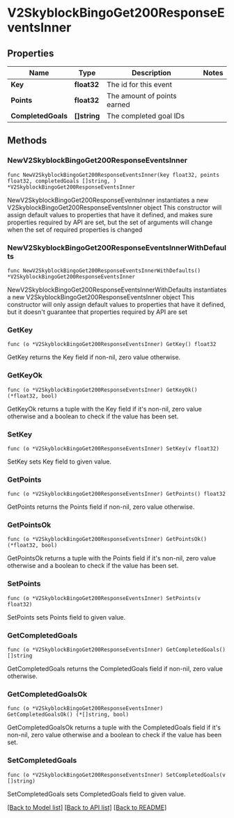 # V2SkyblockBingoGet200ResponseEventsInner

## Properties

Name | Type | Description | Notes
------------ | ------------- | ------------- | -------------
**Key** | **float32** | The id for this event | 
**Points** | **float32** | The amount of points earned | 
**CompletedGoals** | **[]string** | The completed goal IDs | 

## Methods

### NewV2SkyblockBingoGet200ResponseEventsInner

`func NewV2SkyblockBingoGet200ResponseEventsInner(key float32, points float32, completedGoals []string, ) *V2SkyblockBingoGet200ResponseEventsInner`

NewV2SkyblockBingoGet200ResponseEventsInner instantiates a new V2SkyblockBingoGet200ResponseEventsInner object
This constructor will assign default values to properties that have it defined,
and makes sure properties required by API are set, but the set of arguments
will change when the set of required properties is changed

### NewV2SkyblockBingoGet200ResponseEventsInnerWithDefaults

`func NewV2SkyblockBingoGet200ResponseEventsInnerWithDefaults() *V2SkyblockBingoGet200ResponseEventsInner`

NewV2SkyblockBingoGet200ResponseEventsInnerWithDefaults instantiates a new V2SkyblockBingoGet200ResponseEventsInner object
This constructor will only assign default values to properties that have it defined,
but it doesn't guarantee that properties required by API are set

### GetKey

`func (o *V2SkyblockBingoGet200ResponseEventsInner) GetKey() float32`

GetKey returns the Key field if non-nil, zero value otherwise.

### GetKeyOk

`func (o *V2SkyblockBingoGet200ResponseEventsInner) GetKeyOk() (*float32, bool)`

GetKeyOk returns a tuple with the Key field if it's non-nil, zero value otherwise
and a boolean to check if the value has been set.

### SetKey

`func (o *V2SkyblockBingoGet200ResponseEventsInner) SetKey(v float32)`

SetKey sets Key field to given value.


### GetPoints

`func (o *V2SkyblockBingoGet200ResponseEventsInner) GetPoints() float32`

GetPoints returns the Points field if non-nil, zero value otherwise.

### GetPointsOk

`func (o *V2SkyblockBingoGet200ResponseEventsInner) GetPointsOk() (*float32, bool)`

GetPointsOk returns a tuple with the Points field if it's non-nil, zero value otherwise
and a boolean to check if the value has been set.

### SetPoints

`func (o *V2SkyblockBingoGet200ResponseEventsInner) SetPoints(v float32)`

SetPoints sets Points field to given value.


### GetCompletedGoals

`func (o *V2SkyblockBingoGet200ResponseEventsInner) GetCompletedGoals() []string`

GetCompletedGoals returns the CompletedGoals field if non-nil, zero value otherwise.

### GetCompletedGoalsOk

`func (o *V2SkyblockBingoGet200ResponseEventsInner) GetCompletedGoalsOk() (*[]string, bool)`

GetCompletedGoalsOk returns a tuple with the CompletedGoals field if it's non-nil, zero value otherwise
and a boolean to check if the value has been set.

### SetCompletedGoals

`func (o *V2SkyblockBingoGet200ResponseEventsInner) SetCompletedGoals(v []string)`

SetCompletedGoals sets CompletedGoals field to given value.



[[Back to Model list]](../README.md#documentation-for-models) [[Back to API list]](../README.md#documentation-for-api-endpoints) [[Back to README]](../README.md)


